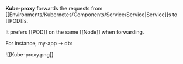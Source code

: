 **Kube-proxy** forwards the requests from [[Environments/Kubernetes/Components/Service/Service|Service]]s to [[POD]]s.

It prefers [[POD]] on the same [[Node]] when forwarding.

For instance, my-app -> db:

![[Kube-proxy.png]]
